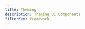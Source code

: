 ```yaml
---
title: Theming
description: Theming UI Components
filterKey: framework
---
```


<inline-fragment framework="react-native" src="~/ui/customization/fragments/react-native/theming.md"></inline-fragment>